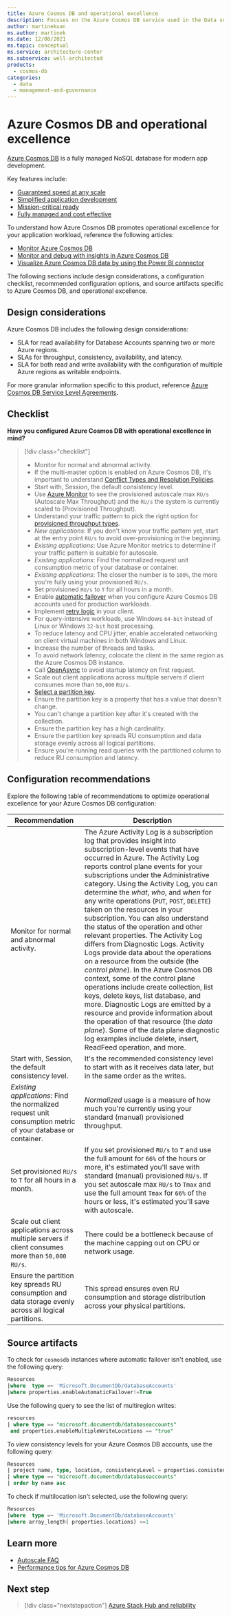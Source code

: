 ```yaml
---
title: Azure Cosmos DB and operational excellence
description: Focuses on the Azure Cosmos DB service used in the Data solution to provide best-practice, configuration recommendations, and design considerations related to Operational Excellence.
author: martinekuan
ms.author: martinek
ms.date: 12/08/2021
ms.topic: conceptual
ms.service: architecture-center
ms.subservice: well-architected
products:
  - cosmos-db
categories:
  - data
  - management-and-governance
---
```


# Azure Cosmos DB and operational excellence

[Azure Cosmos DB](https://azure.microsoft.com/services/cosmos-db/#overview) is a fully managed NoSQL database for modern app development.

Key features include:

- [Guaranteed speed at any scale](/azure/cosmos-db/introduction#guaranteed-speed-at-any-scale)
- [Simplified application development](/azure/cosmos-db/introduction#simplified-application-development)
- [Mission-critical ready](/azure/cosmos-db/introduction#mission-critical-ready)
- [Fully managed and cost effective](/azure/cosmos-db/introduction#fully-managed-and-cost-effective)

To understand how Azure Cosmos DB promotes operational excellence for your application workload, reference the following articles:

- [Monitor Azure Cosmos DB](/azure/cosmos-db/monitor-cosmos-db)
- [Monitor and debug with insights in Azure Cosmos DB](/azure/cosmos-db/use-metrics)
- [Visualize Azure Cosmos DB data by using the Power BI connector](/azure/cosmos-db/sql/powerbi-visualize)

The following sections include design considerations, a configuration checklist, recommended configuration options, and source artifacts specific to Azure Cosmos DB, and operational excellence.

## Design considerations

Azure Cosmos DB includes the following design considerations:

- SLA for read availability for Database Accounts spanning two or more Azure regions.
- SLAs for throughput, consistency, availability, and latency.
- SLA for both read and write availability with the configuration of multiple Azure regions as writable endpoints.

For more granular information specific to this product, reference [Azure Cosmos DB Service Level Agreements](https://azure.microsoft.com/support/legal/sla/cosmos-db/v1_3/).

## Checklist

**Have you configured Azure Cosmos DB with operational excellence in mind?**

> [!div class="checklist"]
>
> - Monitor for normal and abnormal activity.
> - If the multi-master option is enabled on Azure Cosmos DB, it's important to understand [Conflict Types and Resolution Policies](/azure/cosmos-db/conflict-resolution-policies).
> - Start with, Session, the default consistency level.
> - Use [Azure Monitor](/azure/cosmos-db/monitor-cosmos-db) to see the provisioned autoscale max `RU/s` (Autoscale Max Throughput) and the `RU/s` the system is currently scaled to (Provisioned Throughput).
> - Understand your traffic pattern to pick the right option for [provisioned throughput types](/azure/cosmos-db/how-to-choose-offer).
> - *New applications*: If you don't know your traffic pattern yet, start at the entry point `RU/s` to avoid over-provisioning in the beginning.
> - *Existing applications*: Use Azure Monitor metrics to determine if your traffic pattern is suitable for autoscale.
> - *Existing applications*: Find the normalized request unit consumption metric of your database or container.
> - *Existing applications*: The closer the number is to `100%`, the more you're fully using your provisioned `RU/s`.
> - Set provisioned `RU/s` to `T` for all hours in a month.
> - Enable [automatic failover](/azure/cosmos-db/high-availability#multi-region-accounts-with-a-single-write-region-write-region-outage) when you configure Azure Cosmos DB accounts used for production workloads.
> - Implement [retry logic](/azure/architecture/best-practices/retry-service-specific#cosmos-db) in your client.
> - For query-intensive workloads, use Windows `64-bit` instead of Linux or Windows `32-bit` host processing.
> - To reduce latency and CPU jitter, enable accelerated networking on client virtual machines in both Windows and Linux.
> - Increase the number of threads and tasks.
> - To avoid network latency, colocate  the client in the same region as the Azure Cosmos DB instance.
> - Call [OpenAsync](/dotnet/api/microsoft.azure.documents.client.documentclient.openasync?view=azure-dotnet&preserve-view=true) to avoid startup latency on first request.
> - Scale out client applications across multiple servers if client consumes more than `50,000` `RU/s`.
> - [Select a partition key](/azure/cosmos-db/partitioning-overview#choose-partitionkey).
> - Ensure the partition key is a property that has a value that doesn't change.
> - You can't change a partition key after it's created with the collection.
> - Ensure the partition key has a high cardinality.
> - Ensure the partition key spreads RU consumption and data storage evenly across all logical partitions.
> - Ensure you're running read queries with the partitioned column to reduce RU consumption and latency.

## Configuration recommendations

Explore the following table of recommendations to optimize operational excellence for your Azure Cosmos DB configuration:

|Recommendation|Description|
|--------------|-----------|
|Monitor for normal and abnormal activity.|The Azure Activity Log is a subscription log that provides insight into subscription-level events that have occurred in Azure. The Activity Log reports control plane events for your subscriptions under the Administrative category. Using the Activity Log, you can determine the *what*, *who*, and *when* for any write operations (`PUT`, `POST`, `DELETE`) taken on the resources in your subscription. You can also understand the status of the operation and other relevant properties. The Activity Log differs from Diagnostic Logs. Activity Logs provide data about the operations on a resource from the outside (the *control plane*). In the Azure Cosmos DB context, some of the control plane operations include create collection, list keys, delete keys, list database, and more. Diagnostic Logs are emitted by a resource and provide information about the operation of that resource (the *data plane*). Some of the data plane diagnostic log examples include delete, insert, ReadFeed operation, and more.|
|Start with, Session, the default consistency level.|It's the recommended consistency level to start with as it receives data later, but in the same order as the writes.|
|*Existing applications*: Find the normalized request unit consumption metric of your database or container.|*Normalized* usage is a measure of how much you're currently using your standard (manual) provisioned throughput.|
|Set provisioned `RU/s` to `T` for all hours in a month.|If you set provisioned `RU/s` to `T` and use the full amount for `66%` of the hours or more, it's estimated you'll save with standard (manual) provisioned `RU/s`. If you set autoscale max `RU/s` to `Tmax` and use the full amount `Tmax` for `66%` of the hours or less, it's estimated you'll save with autoscale.|
|Scale out client applications across multiple servers if client consumes more than `50,000` `RU/s`.|There could be a bottleneck because of the machine capping out on CPU or network usage.|
|Ensure the partition key spreads RU consumption and data storage evenly across all logical partitions.|This spread ensures even RU consumption and storage distribution across your physical partitions.|

## Source artifacts

To check for `cosmosdb` instances where automatic failover isn't enabled, use the following query:

```sql
Resources
|where  type =~ 'Microsoft.DocumentDb/databaseAccounts'
|where properties.enableAutomaticFailover!=True
```

Use the following query to see the list of multiregion writes:

```sql
resources
| where type == "microsoft.documentdb/databaseaccounts"
 and properties.enableMultipleWriteLocations == "true"
```

To view consistency levels for your Azure Cosmos DB accounts, use the following query:

```sql
Resources
| project name, type, location, consistencyLevel = properties.consistencyPolicy.defaultConsistencyLevel 
| where type == "microsoft.documentdb/databaseaccounts" 
| order by name asc
```

To check if multilocation isn't selected, use the following query:

```sql
Resources
|where  type =~ 'Microsoft.DocumentDb/databaseAccounts'
|where array_length( properties.locations) <=1
```

## Learn more

- [Autoscale FAQ](/azure/cosmos-db/autoscale-faq)
- [Performance tips for Azure Cosmos DB](/azure/cosmos-db/sql/performance-tips)

## Next step

> [!div class="nextstepaction"]
> [Azure Stack Hub and reliability](../../hybrid/azure-stack-hub/reliability.md)
